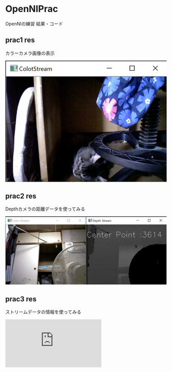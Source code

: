 # OpenNIPrac
OpenNIの練習
結果・コード
## prac1 res
カラーカメラ画像の表示

![prac1](https://github.com/yosse95ai/OpenNIPrac/blob/images/images/ret1.png)
## prac2 res
Depthカメラの距離データを使ってみる

![prac1](https://github.com/yosse95ai/OpenNIPrac/blob/images/images/ret2.png)

## prac3 res
ストリームデータの情報を使ってみる

![a](https://raw.githubusercontent.com/yosse95ai/OpenNIPrac/images/ret/ret3.txt)
